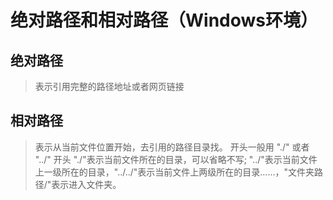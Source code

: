 # 绝对路径和相对路径（Windows环境）
## 绝对路径
> 表示引用完整的路径地址或者网页链接

## 相对路径
> 表示从当前文件位置开始，去引用的路径目录找。
> 开头一般用 "./" 或者 "../" 开头
> "./"表示当前文件所在的目录，可以省略不写; "../"表示当前文件上一级所在的目录，"../../"表示当前文件上两级所在的目录……，"文件夹路径/"表示进入文件夹。
